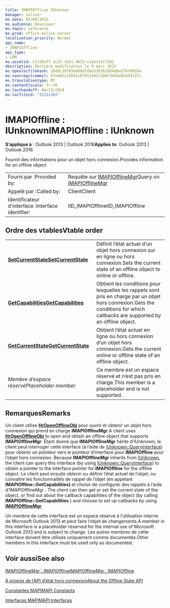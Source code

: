 ```yaml
---
title: IMAPIOffline IUnknown
manager: soliver
ms.date: 03/09/2015
ms.audience: Developer
ms.topic: reference
ms.prod: office-online-server
localization_priority: Normal
api_name:
- IMAPIOffline
api_type:
- COM
ms.assetid: 211281ff-3c22-1b51-4b72-ca1e313c7202
description: Dernière modification le 9 mars 2015
ms.openlocfilehash: 20d8c39765b0dbbfdde530361894d0a27876010a
ms.sourcegitcommit: 8fe462c32b91c87911942c188f3445e85a54137c
ms.translationtype: MT
ms.contentlocale: fr-FR
ms.lasthandoff: 04/23/2019
ms.locfileid: "32321265"
---
```

# <a name="imapioffline--iunknown"></a><span data-ttu-id="aff13-103">IMAPIOffline : IUnknown</span><span class="sxs-lookup"><span data-stu-id="aff13-103">IMAPIOffline : IUnknown</span></span>

  
  
<span data-ttu-id="aff13-104">**S’applique à** : Outlook 2013 | Outlook 2016</span><span class="sxs-lookup"><span data-stu-id="aff13-104">**Applies to**: Outlook 2013 | Outlook 2016</span></span> 
  
<span data-ttu-id="aff13-105">Fournit des informations pour un objet hors connexion.</span><span class="sxs-lookup"><span data-stu-id="aff13-105">Provides information for an offline object.</span></span>
  
|||
|:-----|:-----|
|<span data-ttu-id="aff13-106">Fourni par :</span><span class="sxs-lookup"><span data-stu-id="aff13-106">Provided by:</span></span>  <br/> |<span data-ttu-id="aff13-107">Requête sur [IMAPIOfflineMgr](imapiofflinemgrimapioffline.md)</span><span class="sxs-lookup"><span data-stu-id="aff13-107">Query on [IMAPIOfflineMgr](imapiofflinemgrimapioffline.md)</span></span> <br/> |
|<span data-ttu-id="aff13-108">Appelé par :</span><span class="sxs-lookup"><span data-stu-id="aff13-108">Called by:</span></span>  <br/> |<span data-ttu-id="aff13-109">Client</span><span class="sxs-lookup"><span data-stu-id="aff13-109">Client</span></span>  <br/> |
|<span data-ttu-id="aff13-110">Identificateur d’interface :</span><span class="sxs-lookup"><span data-stu-id="aff13-110">Interface identifier:</span></span>  <br/> |<span data-ttu-id="aff13-111">IID_IMAPIOffline</span><span class="sxs-lookup"><span data-stu-id="aff13-111">IID_IMAPIOffline</span></span>  <br/> |
   
## <a name="vtable-order"></a><span data-ttu-id="aff13-112">Ordre des vtables</span><span class="sxs-lookup"><span data-stu-id="aff13-112">Vtable order</span></span>

|||
|:-----|:-----|
|<span data-ttu-id="aff13-113">**[SetCurrentState](imapioffline-setcurrentstate.md)**</span><span class="sxs-lookup"><span data-stu-id="aff13-113">**[SetCurrentState](imapioffline-setcurrentstate.md)**</span></span> <br/> |<span data-ttu-id="aff13-114">Définit l’état actuel d’un objet hors connexion sur en ligne ou hors connexion.</span><span class="sxs-lookup"><span data-stu-id="aff13-114">Sets the current state of an offline object to online or offline.</span></span>  <br/> |
|<span data-ttu-id="aff13-115">**[GetCapabilities](imapioffline-getcapabilities.md)**</span><span class="sxs-lookup"><span data-stu-id="aff13-115">**[GetCapabilities](imapioffline-getcapabilities.md)**</span></span> <br/> |<span data-ttu-id="aff13-116">Obtient les conditions pour lesquelles les rappels sont pris en charge par un objet hors connexion.</span><span class="sxs-lookup"><span data-stu-id="aff13-116">Gets the conditions for which callbacks are supported by an offline object.</span></span>  <br/> |
|<span data-ttu-id="aff13-117">**[GetCurrentState](imapioffline-getcurrentstate.md)**</span><span class="sxs-lookup"><span data-stu-id="aff13-117">**[GetCurrentState](imapioffline-getcurrentstate.md)**</span></span> <br/> |<span data-ttu-id="aff13-118">Obtient l’état actuel en ligne ou hors connexion d’un objet hors connexion.</span><span class="sxs-lookup"><span data-stu-id="aff13-118">Gets the current online or offline state of an offline object.</span></span>  <br/> |
| <span data-ttu-id="aff13-119">*Membre d’espace réservé*</span><span class="sxs-lookup"><span data-stu-id="aff13-119">*Placeholder member*</span></span>  <br/> |<span data-ttu-id="aff13-120">Ce membre est un espace réservé et n’est pas pris en charge.</span><span class="sxs-lookup"><span data-stu-id="aff13-120">This member is a placeholder and is not supported.</span></span>  <br/> |
   
## <a name="remarks"></a><span data-ttu-id="aff13-121">Remarques</span><span class="sxs-lookup"><span data-stu-id="aff13-121">Remarks</span></span>

<span data-ttu-id="aff13-122">Un client utilise **[HrOpenOfflineObj](hropenofflineobj.md)** pour ouvrir et obtenir un objet hors connexion qui prend en charge **IMAPIOfflineMgr**.</span><span class="sxs-lookup"><span data-stu-id="aff13-122">A client uses **[HrOpenOfflineObj](hropenofflineobj.md)** to open and obtain an offline object that supports **IMAPIOfflineMgr**.</span></span> <span data-ttu-id="aff13-123">Étant donné que **IMAPIOfflineMgr** hérite d’IUnknown, le client peut interroger cette interface (à l’aide de [IUnknown::QueryInterface](https://msdn.microsoft.com/library/ms682521%28v=VS.85%29.aspx)) pour obtenir un pointeur vers le pointeur d’interface pour **IMAPIOffline** pour l’objet hors connexion. [](https://msdn.microsoft.com/library/ms680509%28v=VS.85%29.aspx)</span><span class="sxs-lookup"><span data-stu-id="aff13-123">Because **IMAPIOfflineMgr** inherits from [IUnknown](https://msdn.microsoft.com/library/ms680509%28v=VS.85%29.aspx), the client can query this interface (by using [IUnknown::QueryInterface](https://msdn.microsoft.com/library/ms682521%28v=VS.85%29.aspx)) to obtain a pointer to the interface pointer for **IMAPIOffline** for the offline object.</span></span> <span data-ttu-id="aff13-124">Le client peut ensuite obtenir ou définir l’état actuel de l’objet, ou connaître les fonctionnalités de rappel de l’objet (en appelant **IMAPIOffline::GetCapabilities)** et choisir de configurer des rappels à l’aide d’IMAPIOfflineMgr . **[](imapiofflinemgrimapioffline.md)**</span><span class="sxs-lookup"><span data-stu-id="aff13-124">The client can then get or set the current state of the object, or find out about the callback capabilities of the object (by calling **IMAPIOffline::GetCapabilities** ) and choose to set up callbacks by using **[IMAPIOfflineMgr](imapiofflinemgrimapioffline.md)**.</span></span> 
  
<span data-ttu-id="aff13-125">Un membre de cette interface est un espace réservé à l’utilisation interne de Microsoft Outlook 2013 et peut faire l’objet de changements.</span><span class="sxs-lookup"><span data-stu-id="aff13-125">A member in this interface is a placeholder reserved for the internal use of Microsoft Outlook 2013 and is subject to change.</span></span> <span data-ttu-id="aff13-126">Les autres membres de cette interface doivent être utilisés uniquement comme documentés.</span><span class="sxs-lookup"><span data-stu-id="aff13-126">Other members in this interface must be used only as documented.</span></span> 
  
## <a name="see-also"></a><span data-ttu-id="aff13-127">Voir aussi</span><span class="sxs-lookup"><span data-stu-id="aff13-127">See also</span></span>



[<span data-ttu-id="aff13-128">IMAPIOfflineMgr : IMAPIOffline</span><span class="sxs-lookup"><span data-stu-id="aff13-128">IMAPIOfflineMgr : IMAPIOffline</span></span>](imapiofflinemgrimapioffline.md)


[<span data-ttu-id="aff13-129">À propos de l’API d’état hors connexion</span><span class="sxs-lookup"><span data-stu-id="aff13-129">About the Offline State API</span></span>](about-the-offline-state-api.md)
  
[<span data-ttu-id="aff13-130">Constantes MAPI</span><span class="sxs-lookup"><span data-stu-id="aff13-130">MAPI Constants</span></span>](mapi-constants.md)
  
[<span data-ttu-id="aff13-131">Interfaces MAPI</span><span class="sxs-lookup"><span data-stu-id="aff13-131">MAPI Interfaces</span></span>](mapi-interfaces.md)


